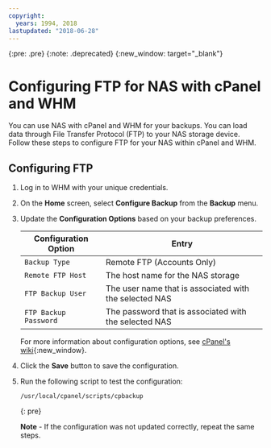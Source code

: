 ```yaml
---
copyright:
  years: 1994, 2018
lastupdated: "2018-06-28"
---
```

{:pre: .pre}
{:note: .deprecated}
{:new_window: target="_blank"}

# Configuring FTP for NAS with cPanel and WHM

You can use NAS with cPanel and WHM for your backups. You can load data through File Transfer Protocol (FTP) to your NAS storage device. Follow these steps to configure FTP for your NAS within cPanel and WHM.

## Configuring FTP

1. Log in to WHM with your unique credentials.

2. On the **Home** screen, select **Configure Backup** from the **Backup** menu.

3. Update the **Configuration Options** based on your backup preferences.

   | Configuration Option | Entry |
   | --- | --- |
   | `Backup Type` | Remote FTP (Accounts Only) |
   | `Remote FTP Host` | The host name for the NAS storage |
   | `FTP Backup User` | The user name that is associated with the selected NAS |
   | `FTP Backup Password` |The password that is associated with the selected NAS |
   
   For more information about configuration options, see [cPanel's wiki](https://docs.cpanel.net/display/68Docs/Backup+Configuration#70704c1ed4aa4817b989519beca3f78d){:new_window}.

4. Click the **Save** button to save the configuration.

5. Run the following script to test the configuration:

   ```
   /usr/local/cpanel/scripts/cpbackup
   ```
   {: pre}
   
   **Note** - If the configuration was not updated correctly, repeat the same steps.
